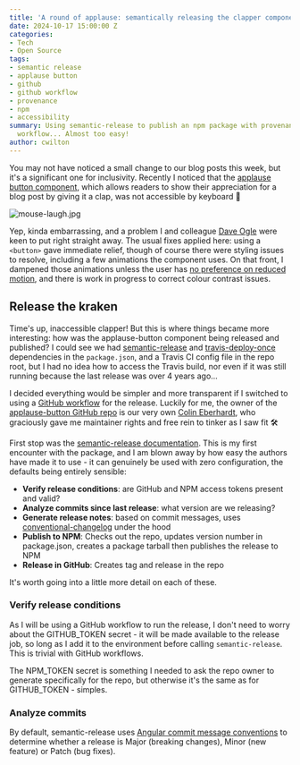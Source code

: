 ```yaml
---
title: 'A round of applause: semantically releasing the clapper component'
date: 2024-10-17 15:00:00 Z
categories:
- Tech
- Open Source
tags:
- semantic release
- applause button
- github
- github workflow
- provenance
- npm
- accessibility
summary: Using semantic-release to publish an npm package with provenance, via a GitHub
  workflow... Almost too easy!
author: cwilton
---
```


You may not have noticed a small change to our blog posts this week, but it's a significant one for inclusivity. Recently I noticed that the [applause button component](https://www.npmjs.com/package/applause-button), which allows readers to show their appreciation for a blog post by giving it a clap, was not accessible by keyboard 🫣 

![mouse-laugh.jpg](/uploads/mouse-laugh.jpg)

Yep, kinda embarrassing, and a problem I and colleague [Dave Ogle](https://blog.scottlogic.com/dogle/) were keen to put right straight away. The usual fixes applied here: using a `<button>` gave immediate relief, though of course there were styling issues to resolve, including a few animations the component uses. On that front, I dampened those animations unless the user has [no preference on reduced motion](https://css-tricks.com/nuking-motion-with-prefers-reduced-motion/), and there is work in progress to correct colour contrast issues.

## Release the kraken

Time's up, inaccessible clapper! But this is where things became more interesting: how was the applause-button component being released and published? I could see we had [semantic-release](https://www.npmjs.com/package/semantic-release) and [travis-deploy-once](https://www.npmjs.com/package/travis-deploy-once) dependencies in the `package.json`, and a Travis CI config file in the repo root, but I had no idea how to access the Travis build, nor even if it was still running because the last release was over 4 years ago...

I decided everything would be simpler and more transparent if I switched to using a [GitHub workflow](https://docs.github.com/en/actions/writing-workflows/about-workflows) for the release. Luckily for me, the owner of the [applause-button GitHub repo](https://github.com/ColinEberhardt/applause-button) is our very own [Colin Eberhardt](https://blog.scottlogic.com/ceberhardt/), who graciously gave me maintainer rights and free rein to tinker as I saw fit 🛠️

First stop was the [semantic-release documentation](https://github.com/semantic-release/semantic-release). This is my first encounter with the package, and I am blown away by how easy the authors have made it to use - it can genuinely be used with zero configuration, the defaults being entirely sensible:

- **Verify release conditions**: are GitHub and NPM access tokens present and valid?
- **Analyze commits since last release**: what version are we releasing?
- **Generate release notes**: based on commit messages, uses [conventional-changelog](https://github.com/conventional-changelog/conventional-changelog) under the hood
- **Publish to NPM**: Checks out the repo, updates version number in package.json, creates a package tarball then publishes the release to NPM
- **Release in GitHub**: Creates tag and release in the repo

It's worth going into a little more detail on each of these.

### Verify release conditions

As I will be using a GitHub workflow to run the release, I don't need to worry about the GITHUB_TOKEN secret - it will be made available to the release job, so long as I add it to the environment before calling `semantic-release`. This is trivial with GitHub workflows.

The NPM_TOKEN secret is something I needed to ask the repo owner to generate specifically for the repo, but otherwise it's the same as for GITHUB_TOKEN - simples.

### Analyze commits

By default, semantic-release uses [Angular commit message conventions](https://github.com/angular/angular.js/blob/master/DEVELOPERS.md#-git-commit-guidelines) to determine whether a release is Major (breaking changes), Minor (new feature) or Patch (bug fixes).